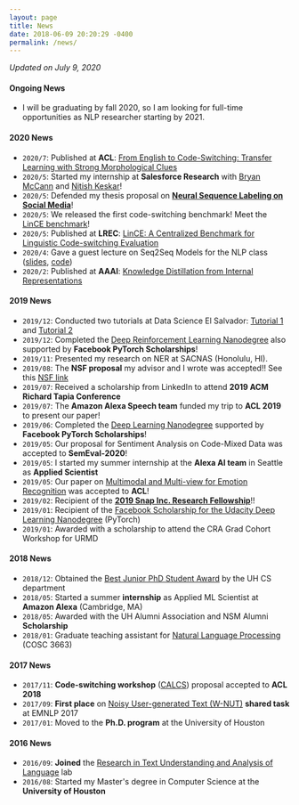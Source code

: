 ```yaml
---
layout: page
title: News
date: 2018-06-09 20:20:29 -0400
permalink: /news/
---
```


_Updated on July 9, 2020_

#### **Ongoing News**

* I will be graduating by fall 2020, so I am looking for full-time opportunities as NLP researcher starting by 2021.

#### **2020 News**

* `2020/7`: Published at **ACL**: [From English to Code-Switching: Transfer Learning with Strong Morphological Clues](https://www.aclweb.org/anthology/2020.acl-main.716/)
* `2020/5`: Started my internship at **Salesforce Research** with [Bryan McCann](https://bmccann.github.io/) and [Nitish Keskar](https://keskarnitish.github.io/)!
* `2020/5`: Defended my thesis proposal on [**Neural Sequence Labeling on Social Media**](https://uh.edu/nsm/computer-science/events/defenses/2020/0521-aguilar.php)!
* `2020/5`: We released the first code-switching benchmark! Meet the [LinCE benchmark](https://ritual.uh.edu/lince/)!
* `2020/5`: Published at **LREC**: [LinCE: A Centralized Benchmark for Linguistic Code-switching Evaluation](https://www.aclweb.org/anthology/2020.lrec-1.223/)
* `2020/4`: Gave a guest lecture on Seq2Seq Models for the NLP class ([slides](https://docs.google.com/presentation/d/1nmTSrwa-8Pi456rBYfTyIpx9Gz_Kc1WBpBOf0SC4vCI/edit?usp=sharing), [code](https://github.com/gaguilar/basic_nlp_tutorial/blob/master/tutorial_on_seq2seq_models/Sequence%20to%20Sequence%20Models%20(COSC%206336).ipynb))
* `2020/2`: Published at **AAAI**: [Knowledge Distillation from Internal Representations](https://www.aaai.org/Papers/AAAI/2020GB/AAAI-AguilarG.8219.pdf)

#### **2019 News**

* `2019/12`: Conducted two tutorials at Data Science El Salvador: [Tutorial 1](https://docs.google.com/presentation/d/1vGsRTk50Ho9s_nqX-OTNaatA0DiK9yFAk9_sxLu3HYg/edit?usp=sharing) and [Tutorial 2](https://docs.google.com/presentation/d/1WgDUO4OhUio0T85Y-hJ5xrdOT5A5O-nRlpgK_yLeFyo/edit?usp=sharing)
* `2019/12`: Completed the [Deep Reinforcement Learning Nanodegree](https://graduation.udacity.com/confirm/SKQRC2UQ) also supported by **Facebook PyTorch Scholarships**!
* `2019/11`: Presented my research on NER at SACNAS (Honolulu, HI). 
* `2019/08`: The **NSF proposal** my advisor and I wrote was accepted!! See this [NSF link](https://www.nsf.gov/awardsearch/showAward?AWD_ID=1910192&HistoricalAwards=false) 
* `2019/07`: Received a scholarship from LinkedIn to attend **2019 ACM Richard Tapia Conference** 
* `2019/07`: The **Amazon Alexa Speech team** funded my trip to **ACL 2019** to present our paper! 
* `2019/06`: Completed the [Deep Learning Nanodegree](https://graduation.udacity.com/confirm/USNK9QKH) supported by **Facebook PyTorch Scholarships**!
* `2019/05`: Our proposal for Sentiment Analysis on Code-Mixed Data was accepted to **SemEval-2020**!
* `2019/05`: I started my summer internship at the **Alexa AI team** in Seattle as **Applied Scientist**
* `2019/05`: Our paper on [Multimodal and Multi-view for Emotion Recognition](https://www.aclweb.org/anthology/P19-1095/) was accepted to **ACL**! 
* `2019/02`: Recipient of the **[2019 Snap Inc. Research Fellowship](https://snapresearchfs.splashthat.com/)**!!
* `2019/01`: Recipient of the [Facebook Scholarship for the Udacity Deep Learning Nanodegree](https://www.udacity.com/facebook-pytorch-scholarship) (PyTorch)
* `2019/01`: Awarded with a scholarship to attend the CRA Grad Cohort Workshop for URMD

#### **2018 News**

* `2018/12`: Obtained the [Best Junior PhD Student Award](http://www.uh.edu/nsm/computer-science/people/awards/) by the UH CS department 
* `2018/05`: Started a summer **internship** as Applied ML Scientist at **Amazon Alexa** (Cambridge, MA)
* `2018/05`: Awarded with the UH Alumni Association and NSM Alumni **Scholarship**
* `2018/01`: Graduate teaching assistant for [Natural Language Processing](https://thamar-solorio.github.io/cosc6336-nlp-sp2018/) (COSC 3663)

#### **2017 News**

* `2017/11`: **Code-switching workshop** ([CALCS](https://code-switching.github.io/2018/)) proposal accepted to **ACL 2018**
* `2017/09`: **First place** on [Noisy User-generated Text (W-NUT)](http://noisy-text.github.io/2017/) **shared task** at EMNLP 2017 
* `2017/01`: Moved to the **Ph.D. program** at the University of Houston

#### **2016 News**
 
* `2016/09`: **Joined** the [Research in Text Understanding and Analysis of Language](http://ritual.uh.edu/) lab
* `2016/08`: Started my Master's degree in Computer Science at the **University of Houston**
